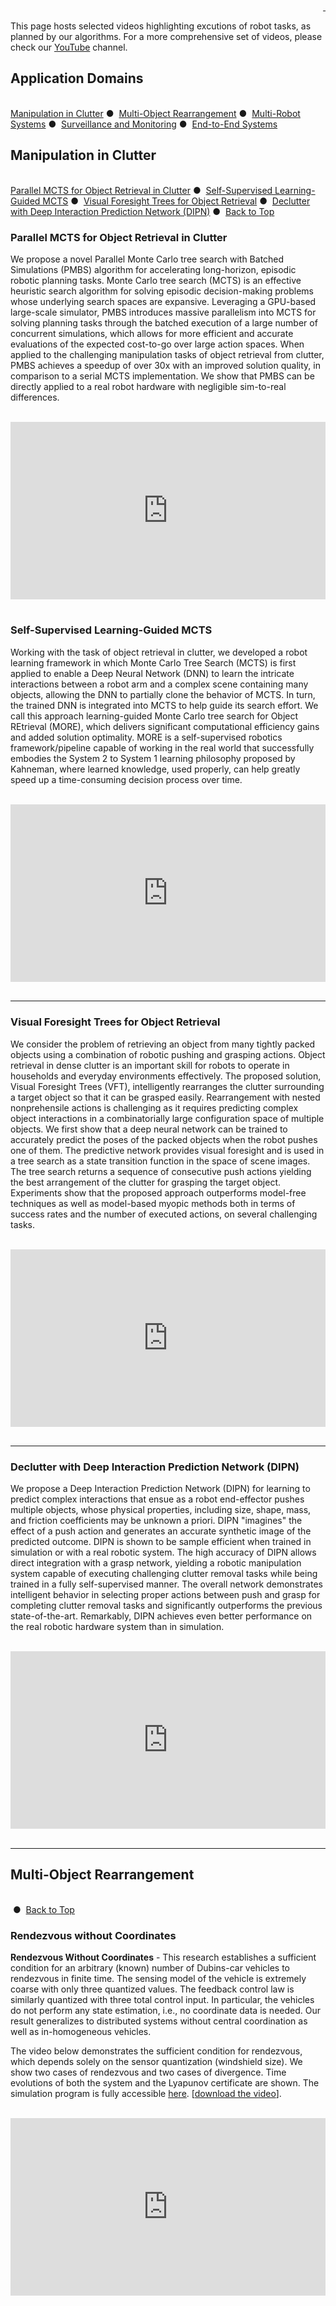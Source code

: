 <div id="#object-manipulation" style="text-align: right">
  <a href="https://scholar.google.com/citations?user=jkRa2LEAAAAJ&hl=en"><span style="color:blue">&nbsp;</span></a>
</div>

This page hosts selected videos highlighting excutions of robot tasks, as planned by our algorithms. For a more comprehensive set of videos, please check our <a id="links" href="https://www.youtube.com/channel/UCqotGxFUtMOgY9aIkDxW0fw">YouTube</a> channel. 

## <a name="top" style="padding-top: -200px;"></a>Application Domains 
<br/>
<a id="links" href="#manipulation-in-clutter">Manipulation in Clutter</a>&nbsp;&#9679;&nbsp;
<a id="links" href="#multi-object-rearrangement">Multi-Object Rearrangement</a>&nbsp;&#9679;&nbsp;
<a id="links" href="#multi-robot-systems">Multi-Robot Systems</a>&nbsp;&#9679;&nbsp;
<a id="links" href="#surveillance-and-monitoring">Surveillance and Monitoring</a>&nbsp;&#9679;&nbsp;
<a id="links" href="#end-to-end-systems">End-to-End Systems</a>

## Manipulation in Clutter
<br/>
<a id="links" href="#parallel-mcts-for-object-retrieval-in-clutter">Parallel MCTS for Object Retrieval in Clutter</a>&nbsp;&#9679;&nbsp;
<a id="links" href="#self-supervised-learning-guided-mcts">Self-Supervised Learning-Guided MCTS</a>&nbsp;&#9679;&nbsp;
<a id="links" href="#visual-foresight-trees-for-object-retrieval">Visual Foresight Trees for Object Retrieval</a>&nbsp;&#9679;&nbsp;
<a id="links" href="#declutter-with-deep-interaction-prediction-network-dipn">Declutter with Deep Interaction Prediction Network (DIPN)</a>&nbsp;&#9679;&nbsp;
<a id="links" href="#top">Back to Top</a>
<br>

### Parallel MCTS for Object Retrieval in Clutter
<a name="parallel-mcts"></a>
<p>
We propose a novel Parallel Monte Carlo tree
search with Batched Simulations (PMBS) algorithm for accelerating long-horizon, episodic robotic planning tasks. Monte
Carlo tree search (MCTS) is an effective heuristic search
algorithm for solving episodic decision-making problems whose
underlying search spaces are expansive. Leveraging a GPU-based large-scale simulator, PMBS introduces massive parallelism into MCTS for solving planning tasks through the
batched execution of a large number of concurrent simulations,
which allows for more efficient and accurate evaluations of
the expected cost-to-go over large action spaces. When applied to the challenging manipulation tasks of object retrieval
from clutter, PMBS achieves a speedup of over 30x with an
improved solution quality, in comparison to a serial MCTS
implementation. We show that PMBS can be directly applied
to a real robot hardware with negligible sim-to-real differences.
  <br><br>
<center>
  <div style="position:relative;padding-bottom:56.25%;">
  <iframe style="width:100%;height:100%;position:absolute;left:0px;top:0px;" frameborder="0" width="100%" height="100%" allowfullscreen src="https://www.youtube.com/embed/-Br2IBjArgY"></iframe>
  </div>
</center>
<br>
</p>

### Self-Supervised Learning-Guided MCTS

<a name="guided-mcts"></a>
<p>
Working with the task of object retrieval in clutter, we developed a robot learning framework
in which Monte Carlo Tree Search (MCTS) is first applied to
enable a Deep Neural Network (DNN) to learn the intricate interactions between a robot arm and a complex scene containing
many objects, allowing the DNN to partially clone the behavior
of MCTS. In turn, the trained DNN is integrated into MCTS
to help guide its search effort. We call this approach learning-guided Monte Carlo tree search for Object REtrieval (MORE),
which delivers significant computational efficiency gains and
added solution optimality. MORE is a self-supervised robotics
framework/pipeline capable of working in the real world that
successfully embodies the System 2 to System 1 learning
philosophy proposed by Kahneman, where learned knowledge,
used properly, can help greatly speed up a time-consuming
decision process over time.<br><br>
<center>
  <div style="position:relative;padding-bottom:56.25%;">
  <iframe style="width:100%;height:100%;position:absolute;left:0px;top:0px;" frameborder="0" width="100%" height="100%" allowfullscreen src="https://www.youtube.com/embed/hLYKq8JMDqE"></iframe>
  </div>
</center>
<br>
</p>

<hr>

### Visual Foresight Trees for Object Retrieval

<a name="vft"></a>
<p>
We consider the problem of retrieving an object from many tightly packed objects using a 
combination of robotic pushing and grasping actions. Object retrieval in dense clutter is 
an important skill for robots to operate in households and everyday environments effectively. 
The proposed solution, Visual Foresight Trees (VFT), intelligently rearranges the clutter
surrounding a target object so that it can be grasped easily.
Rearrangement with nested nonprehensile actions is challenging as it requires predicting 
complex object interactions in a combinatorially large configuration space of multiple objects. 
We first show that a deep neural network can be trained to accurately predict the poses of 
the packed objects when the robot pushes one of them. The predictive network provides visual 
foresight and is used in a tree search as a state transition function in the space of scene 
images. The tree search returns a sequence of consecutive push actions yielding the best 
arrangement of the clutter for grasping the target object. Experiments show that the proposed
approach outperforms model-free techniques as well as model-based myopic methods both in 
terms of success rates and the number of executed actions, on several challenging tasks. <br><br>
<center>
  <div style="position:relative;padding-bottom:56.25%;">
  <iframe style="width:100%;height:100%;position:absolute;left:0px;top:0px;" frameborder="0" width="100%" height="100%" allowfullscreen src="https://www.youtube.com/embed/7cL-hmgvyec"></iframe>
  </div>
</center>
<br>
</p>

<hr>

### Declutter with Deep Interaction Prediction Network (DIPN)

<a name="dipn"></a>
<p>
We propose a Deep Interaction Prediction Network (DIPN) for learning to predict complex 
interactions that ensue as a robot end-effector pushes multiple objects, whose physical 
properties, including size, shape, mass, and friction coefficients may be unknown a priori. 
DIPN "imagines" the effect of a push action and generates an accurate synthetic image of 
the predicted outcome. DIPN is shown to be sample efficient when trained in simulation 
or with a real robotic system. The high accuracy of DIPN allows direct integration with 
a grasp network, yielding a robotic manipulation system capable of executing challenging 
clutter removal tasks while being trained in a fully self-supervised manner. The overall 
network demonstrates intelligent behavior in selecting proper actions between push and 
grasp for completing clutter removal tasks and significantly outperforms the previous 
state-of-the-art. Remarkably, DIPN achieves even better performance on the real robotic 
hardware system than in simulation. <br><br>
<center>
  <div style="position:relative;padding-bottom:56.25%;">
  <iframe style="width:100%;height:100%;position:absolute;left:0px;top:0px;" frameborder="0" width="100%" height="100%" allowfullscreen src="https://www.youtube.com/embed/CNkZfZ-0Du8"></iframe>
  </div>
</center>
<br>
</p>

<hr>

## Multi-Object Rearrangement
<br/>
<a id="links" href="#"></a>&nbsp;&#9679;&nbsp;
<a id="links" href="#top">Back to Top</a>
<br>




###  Rendezvous without Coordinates

<a name="rendezvous"></a>
<p><strong>Rendezvous Without Coordinates</strong> - This research establishes a sufficient condition for an arbitrary 
(known) number of Dubins-car vehicles to rendezvous in finite time. The sensing model of the vehicle is extremely coarse 
with only three quantized values. The feedback control law is similarly quantized with three total control input. In particular, 
the vehicles do not perform any state estimation, i.e., no coordinate data is needed. Our result generalizes to distributed 
systems without central coordination as well as in-homogeneous vehicles. <br>

The video below demonstrates the sufficient condition for rendezvous, 
which depends solely on the sensor quantization (windshield size). We show two cases of rendezvous and two cases of divergence. 
Time evolutions of both the system and the Lyapunov certificate are shown. The simulation program is fully accessible 
<a href='http://people.csail.mit.edu/jingjin/code/rendezvous.html'>here</a>. 
[<a href="http://arc.cs.rutgers.edu/files/rendezvous.mp4">download the video</a>].<br><br>

<center>
  <div style="position:relative;padding-bottom:56.25%;">
  <iframe style="width:100%;height:100%;position:absolute;left:0px;top:0px;" frameborder="0" width="100%" height="100%" allowfullscreen src="https://www.youtube.com/embed/nat7PF0uuK0"></iframe>
  </div>
</center>
<br>
</p>
